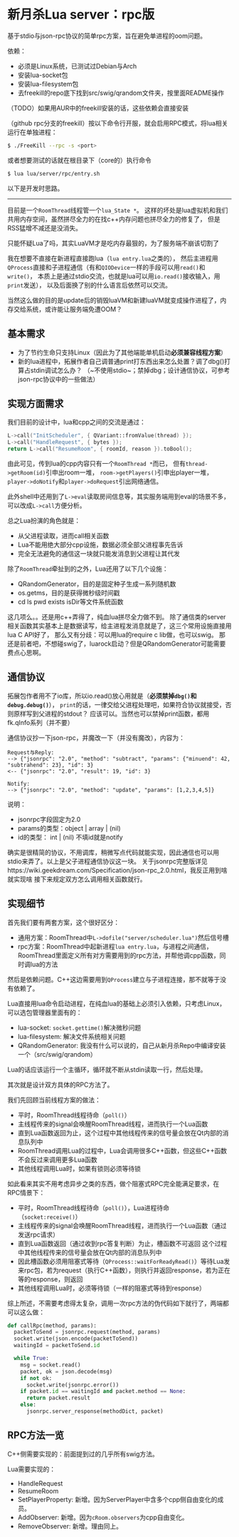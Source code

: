 新月杀Lua server：rpc版
=====================================

基于stdio与json-rpc协议的简单rpc方案，旨在避免单进程的oom问题。

依赖：

- 必须是Linux系统，已测试过Debian与Arch
- 安装lua-socket包
- 安装lua-filesystem包
- 去freekill的repo底下找到src/swig/qrandom文件夹，按里面README操作

（TODO）如果用AUR中的freekill安装的话，这些依赖会直接安装

（github rpc分支的freekill）按以下命令行开服，就会启用RPC模式，将lua相关运行在单独进程：

```sh
$ ./FreeKill --rpc -s <port>
```

或者想要测试的话就在根目录下（core的）执行命令

```sh
$ lua lua/server/rpc/entry.sh
```

以下是开发时思路。

_______

目前是一个`RoomThread`线程管一个`lua_State *`。
这样的坏处是lua虚拟机和我们共用内存空间，虽然拼尽全力的在找c++内存问题也拼尽全力的修复了，
但是RSS猛增不减还是没消失。

只能怀疑Lua了吗，其实LuaVM才是吃内存最狠的，为了服务端不崩该切割了

我在想要不直接在新进程直接跑lua（`lua entry.lua`之类的），
然后主进程用`QProcess`直接和子进程通信（有和`QIODevice`一样的手段可以用`read()`和`write()`，
本质上是通过stdio交流，也就是lua可以用`io.read()`接收输入，用`print`发送），
以及后面换了别的什么语言后依然可以交流。

当然这么做的目的是update后的销毁luaVM和新建luaVM就变成操作进程了，内存交给系统，或许能让服务端免遭OOM？

基本需求
---------

* 为了节约生命只支持Linux（因此为了其他端能单机启动**必须兼容线程方案**）
* 新的lua进程中，拓展作者自己调普通print打东西出来怎么处置？调了dbg()打算占stdin调试怎么办？
    （~不使用stdio~；禁掉dbg；设计通信协议，可参考json-rpc协议中的一些做法）

实现方面需求
--------------

我们目前的设计中，lua和cpp之间的交流是通过：

```cpp
L->call("InitScheduler", { QVariant::fromValue(thread) });
L->call("HandleRequest", { bytes });
return L->call("ResumeRoom", { roomId, reason }).toBool();
```
 
由此可见，传到lua的cpp内容只有一个`RoomThread *`而已，
但有`thread->getRoom(id)`引申出room一堆，
`room->getPlayers()`引申出player一堆，`player->doNotify`和`player->doRequest`引出网络通信。

此外shell中还用到了`L->eval`读取房间信息等，其实服务端用到eval的场景不多，可以改成`L->call`方便分析。

总之Lua扮演的角色就是：

* 从父进程读取，进而call相关函数
* Lua不能用绝大部分cpp设施，数据必须全部父进程事先告诉
* 完全无法避免的通信这一块就只能发消息到父进程让其代发

除了`RoomThread`牵扯到的之外，Lua还用了以下几个设施：

* QRandomGenerator，目的是固定种子生成一系列随机数
* os.getms，目的是获得微秒级时间戳
* cd ls pwd exists isDir等文件系统函数

这几项么。。还是用c++弄得了，纯血lua拼尽全力做不到。
除了通信类的server相关函数其实基本上是数据读写，给主进程发消息就是了，这三个常用设施直接用lua C API好了，
那么又有分歧：可以用lua的require c lib做，也可以swig。
那还是前者吧，不想碰swig了，luarock启动？但是QRandomGenerator可能需要费点心思啊。

通信协议
------------

拓展包作者用不了io库，所以io.read()放心用就是（**必须禁掉`dbg()`和`debug.debug()`**），
`print`的话，一律交给父进程处理吧，如果符合协议就接受，否则原样写到父进程的stdout？
应该可以。当然也可以禁掉print函数，都用fk.qInfo系列（并不要）

通信协议抄一下json-rpc，并魔改一下（并没有魔改），内容为：

```
Request与Reply:
--> {"jsonrpc": "2.0", "method": "subtract", "params": {"minuend": 42, "subtrahend": 23}, "id": 3}
<-- {"jsonrpc": "2.0", "result": 19, "id": 3}

Notify:
--> {"jsonrpc": "2.0", "method": "update", "params": [1,2,3,4,5]}
```

说明：

* jsonrpc字段固定为2.0
* params的类型：object | array | (nil)
* id的类型： int | (nil) 不填id就是notify

确实是很精简的协议，不用调库，稍微写点代码就能实现，因此通信也可以用stdio来弄了。以上是父子进程通信协议这一块。
关于jsonrpc完整版详见https://wiki.geekdream.com/Specification/json-rpc_2.0.html，我反正用到啥就实现啥
接下来规定双方怎么调用相关函数就行。

实现细节
----------

首先我们要有两套方案，这个很好区分：

* 通用方案：RoomThread中`L->dofile("server/scheduler.lua")`然后信号槽
* rpc方案：RoomThread中起新进程`lua entry.lua`，与进程之间通信，RoomThread里面定义所有对方需要用到的rpc方法，并帮他调cpp函数，同时调lua的方法

然后是依赖问题。C++这边需要用到`QProcess`建立与子进程连接，那不就等于没有依赖了。

Lua直接用lua命令启动进程，在纯血lua的基础上必须引入依赖，只考虑Linux，可以选包管理器里面有的：

* lua-socket: `socket.gettime()`解决微秒问题
* lua-filesystem: 解决文件系统相关问题
* QRandomGenerator: 我没有什么可以说的，自己从新月杀Repo中编译安装一个（src/swig/qrandom）

Lua的话应该运行一个主循环，循环就不断从stdin读取一行，然后处理。

其次就是设计双方具体的RPC方法了。

我们先回顾当前线程方案的做法：

- 平时，RoomThread线程待命（`poll()`）
- 主线程传来的signal会唤醒RoomThread线程，进而执行一个Lua函数
- 直到Lua函数返回为止，这个过程中其他线程传来的信号量会放在Qt内部的消息队列中
- RoomThread调用Lua的过程中，Lua会调用很多C++函数，但这些C++函数不会反过来调用更多Lua函数
- 其他线程调用Lua时，如果有锁则必须等待锁

如此看来其实不用考虑异步之类的东西，做个阻塞式RPC完全能满足要求，在RPC情景下：

- 平时，RoomThread线程待命（`poll()`），Lua进程待命（`socket:receive()`）
- 主线程传来的signal会唤醒RoomThread线程，进而执行一个Lua函数（通过发送rpc请求）
- 直到Lua函数返回（通过收到rpc答复判断）为止，槽函数不可返回 这个过程中其他线程传来的信号量会放在Qt内部的消息队列中
- 因此槽函数必须用阻塞式等待（`QProcess::waitForReadyRead()`）等待Lua发来rpc包，若为request（执行C++函数），则执行并返回response，若为正在等的response，则返回
- 其他线程调用Lua时，必须等待锁（一样的阻塞式等待到response）

综上所述，不需要考虑得太复杂，调用一次rpc方法的伪代码如下就行了，两端都可以这么做：

```py
def callRpc(method, params):
  packetToSend = jsonrpc.request(method, params)
  socket.write(json.encode(packetToSend))
  waitingId = packetToSend.id

  while True:
    msg = socket.read()
    packet, ok = json.decode(msg)
    if not ok:
      socket.write(jsonrpc.error())
    if packet.id == waitingId and packet.method == None:
      return packet.result
    else:
      jsonrpc.server_response(methodDict, packet)
```

RPC方法一览
--------------

C++侧需要实现的：前面提到过的几乎所有swig方法。

Lua需要实现的：

- HandleRequest
- ResumeRoom
- SetPlayerProperty: 新增。因为ServerPlayer中含多个cpp侧自由变化的成员。
- AddObserver: 新增。因为`cRoom.observers`为cpp自由变化。
- RemoveObserver: 新增。理由同上。
